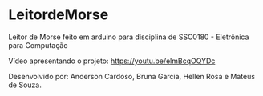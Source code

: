 # LeitordeMorse
Leitor de Morse feito em arduino para disciplina de SSC0180 - Eletrônica para Computação

Vídeo apresentando o projeto: https://youtu.be/elmBcqOQYDc

Desenvolvido por: Anderson Cardoso, Bruna Garcia, Hellen Rosa e Mateus de Souza.

